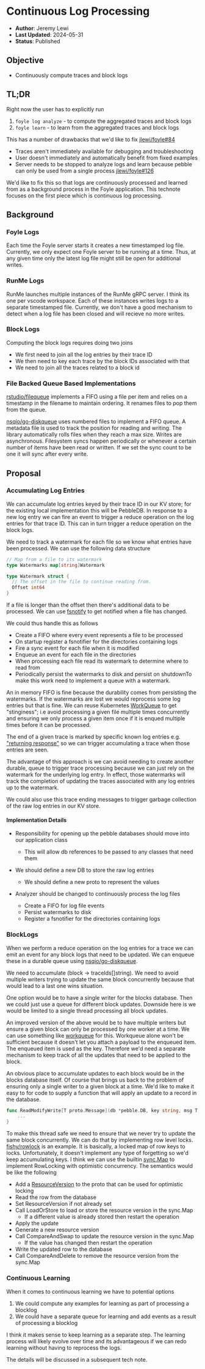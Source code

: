 # Continuous Log Processing

* **Author**: Jeremy Lewi
* **Last Updated**: 2024-05-31
* **Status**: Published

## Objective

* Continuously compute traces and block logs

## TL;DR

Right now the user has to explicitly run

  1. `foyle log analyze` - to compute the aggregated traces and block logs
  1. `foyle learn` - to learn from the aggregated traces and block logs

This has a number of drawbacks that we'd like to fix [jlewi/foyle#84](https://github.com/jlewi/foyle/issues/84)

* Traces aren't immediately available for debugging and troubleshooting
* User doesn't immediately and automatically benefit from fixed examples
* Server needs to be stopped to analyze logs and learn because pebble can only be used 
  from a single process [jlewi/foyle#126](https://github.com/jlewi/foyle/issues/126)

We'd like to fix this so that logs are continuously processed and learned from as a background
process in the Foyle application. This technote focuses on the first piece which is continuous log processing. 

## Background

### Foyle Logs

Each time the Foyle server starts it creates a new timestamped log file. 
Currently, we only expect one Foyle server to be running at a time. 
Thus, at any given time only the latest log file might still be open for additional writes.

### RunMe Logs

RunMe launches multiple instances of the RunMe gRPC server. I think its one per vscode workspace.
Each of these instances writes logs to a separate timestamped file.
Currently, we don't have a good mechanism to detect when a log file has been closed and will recieve no more
writes.

### Block Logs

Computing the block logs requires doing two joins

* We first need to join all the log entries by their trace ID
* We then need to key each trace by the block IDs associated with that
* We need to join all the traces related to a block id 

### File Backed Queue Based Implementations

[rstudio/filequeue](https://github.com/rstudio/filequeue/blob/main/filequeue.go) implements a FIFO using a file per item 
and relies on a timestamp in the filename to maintain ordering. It renames files to pop them from the queue.

[nsqio/go-diskqueue](https://github.com/nsqio/go-diskqueue/blob/master/diskqueue.go) uses numbered files to implement 
a FIFO queue. A metadata file is used to track the position for reading and writing. The library automatically
rolls files when they reach a max size. Writes are asynchronous. Filesystem syncs happen periodically or whenever
a certain number of items have been read or written. If we set the sync count to be one it will sync after every write.


## Proposal 

### Accumulating Log Entries

We can accumulate log entries keyed by their trace ID in our KV store; for the existing local implementation this will be 
PebbleDB. In response to a new log entry we can fire an event to trigger a reduce operation on the log entries for that 
trace ID. This can in turn trigger a reduce operation on the block logs.

We need to track a watermark for each file so we know what entries have been processed. We can use the following
data structure

```go
// Map from a file to its watermark
type Watermarks map[string]Watermark

type Watermark struct {  
  // The offset in the file to continue reading from.
  Offset int64
}
```

If a file is longer than the offset then there's additional data to be processed. We can use 
[fsnotify](https://github.com/fsnotify/fsnotify) to get notified when a file has changed.

We could thus handle this as follows
* Create a FIFO where every event represents a file to be processed
* On startup register a fsnotifier for the directories containing logs
* Fire a sync event for each file when it is modified
* Enqueue an event for each file in the directories 
* When processing each file read its watermark to determine where to read from
* Periodically persist the watermarks to disk and persist on shutdownTo make this work need to implement a queue with a watermark. 

An in memory FIFO is fine because the durability comes from persisting the watermarks. If the watermarks
are lost we would reprocess some log entries but that is fine. We can reuse Kubernetes 
[WorkQueue](https://pkg.go.dev/k8s.io/client-go/util/workqueue)  to get "stinginess"; i.e 
avoid processing a given file multiple times concurrently and ensuring we only process a given item once if
it is enqued multiple times before it can be processed.

The end of a given trace is marked by specific known log entries e.g. 
["returning response"](https://github.com/jlewi/foyle/blob/e2da53a6e1c04f6bd87414c3aa8c2e37d3cac6c1/app/pkg/agent/agent.go#L114)
so we can trigger accumulating a trace when those entries are seen.

The advantage of this approach is we can avoid needing to create another durable, queue to trigger
trace processing because we can just rely on the watermark for the underlying log entry. In effect,
those watermarks will track the completion of updating the traces associated with any log entries up to
the watermark.

We could also use this trace ending messages to trigger garbage collection of the raw log entries in our KV store.

#### Implementation Details

* Responsibility for opening up the pebble databases should move into our application class 
  * This will allow db references to be passed to any classes that need them

* We should define a new DB to store the raw log entries
  * We should define a new proto to represent the values
* Analyzer should be changed to continuously process the log files
  * Create a FIFO for log file events
  * Persist watermarks to disk
  * Register a fsnotifier for the directories containing logs

### BlockLogs

When we perform a reduce operation on the log entries for a trace we can emit an event for any block logs that need to be
updated. We can enqueue these in a durable queue using 
[nsqio/go-diskqueue](https://github.com/nsqio/go-diskqueue/blob/master/diskqueue.go).

We need to accumulate (block -> traceIds[]string). We need to avoid multiple writers trying to update
the same block concurrently because that would lead to a last one wins situation. 

One option would be to have a single writer for the blocks database. Then we could just use a queue
for different block updates. Downside here is we would be limited to a single thread processing all block updates.

An improved version of the above would be to have multiple writers but ensure a given block can only be processed
by one worker at a time. We can use something like [workqueue](https://pkg.go.dev/k8s.io/client-go/util/workqueue)
for this. Workqueue alone won't be sufficient because it doesn't let you attach a payload to the enqueued item. The 
enqueued item is used as the key. Therefore we'd need a separate mechanism to keep track of all the updates that
need to be applied to the block.

An obvious place to accumulate updates to each block would be in the blocks database itself. Of course that brings
us back to the problem of ensuring only a single writer to a given block at a time. We'd like to make it easy to
for code to supply a function that will apply an update to a record in the database.

```go
func ReadModifyWrite[T proto.Message](db *pebble.DB, key string, msg T, modify func(T) error) error {
	...
}
```

To make this thread safe we need to ensure that we never try to update the same block concurrently. We can do
that by implementing row level locks. [fishy/rowlock](https://github.com/fishy/rowlock/blob/master/rowlock.go) is
an example. It is basically, a locked map of row keys to locks. Unfortunately, it doesn't implement any type of
forgetting so we'd keep accumulating keys. I think we can use the builtin [sync.Map](https://pkg.go.dev/sync#Map)
to implement RowLocking with optimistic concurrency. The semantics would be like the following

* Add a [ResourceVersion](https://github.com/kubernetes/apimachinery/blob/703232ea6da48aed7ac22260dabc6eac01aab896/pkg/apis/meta/v1/types.go#L172)
  to the proto that can be used for optimistic locking
* Read the row from the database
* Set ResourceVersion if not already set
* Call LoadOrStore to load or store the resource version in the sync.Map
  * If a different value is already stored then restart the operation
* Apply the update
* Generate a new resource version
* Call CompareAndSwap to update the resource version in the sync.Map
  * If the value has changed then restart the operation
* Write the updated row to the database
* Call CompareAndDelete to remove the resource version from the sync.Map

### Continuous Learning

When it comes to continuous learning we have to potential options

1. We could compute any examples for learning as part of processing a blocklog
2. We could have a separate queue for learning and add events as a result of processing a blocklog

I think it makes sense to keep learning as a separate step. The learning process will likely evolve over time and
its advantageous if we can redo learning without having to reprocess the logs.

The details will be discussed in a subsequent tech note.









